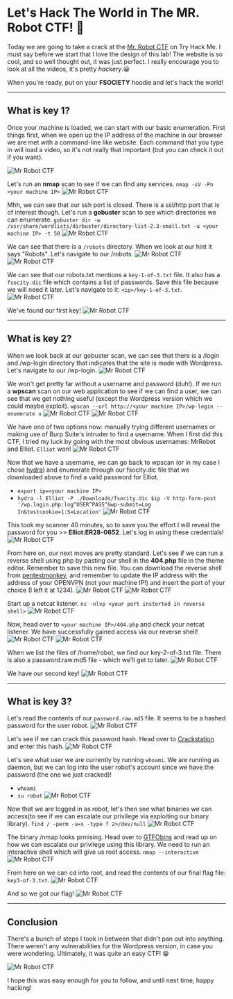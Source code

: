# Let's Hack The World in The MR. Robot CTF! 👾

Today we are going to take a crack at the [Mr. Robot CTF](https://tryhackme.com/room/mrrobot) on Try Hack Me. I must say before we start that I love the design of this lab! The website is so cool, and so well thought out, it was just perfect. I really encourage you to look at all the videos, it's pretty _hackery_.😀 

When you're ready, put on your **FSOCIETY** hoodie and let's hack the world!

---

## What is key 1?
Once your machine is loaded, we can start with our basic enumeration. First things first, when we open up the IP address of the machine in our browser we are met with a command-line like website. Each command that you type in will load a video, so it's not really that important (but you can check it out if you want). 

![Mr Robot CTF](https://dev-to-uploads.s3.amazonaws.com/uploads/articles/qqe7qiske76puqo3qi60.png)

Let's run an **nmap** scan to see if we can find any services.
`nmap -sV -Pn <your machine IP>`
![Mr Robot CTF](https://dev-to-uploads.s3.amazonaws.com/uploads/articles/e6wridgxi3i00sr6oxb8.png)

Mhh, we can see that our ssh port is closed. There is a ssl/http port that is of interest though. Let's run a **gobuster** scan to see which directories we can enumerate.
`gobuster dir -w /usr/share/wordlists/dirbuster/directory-list-2.3-small.txt -u <your machine IP> -t 50`
![Mr Robot CTF](https://dev-to-uploads.s3.amazonaws.com/uploads/articles/ufj2ag0431mo2x3g9jdm.png)

We can see that there is a `/robots` directory. When we look at our hint it says "Robots". Let's navigate to our <ip>/robots.
![Mr Robot CTF](https://dev-to-uploads.s3.amazonaws.com/uploads/articles/i3n2orlr43f4e8140zlm.png)
![Mr Robot CTF](https://dev-to-uploads.s3.amazonaws.com/uploads/articles/iryss282ik3ou982d3uh.png)
 
We can see that our robots.txt mentions a `key-1-of-3.txt` file. It also has a `fsocity.dic` file which contains a list of passwords. Save this file because we will need it later. Let's navigate to it: `<ip>/key-1-of-3.txt`.
![Mr Robot CTF](https://dev-to-uploads.s3.amazonaws.com/uploads/articles/xzej8a8ozrhqhr1fvtyq.png)
 

We've found our first key!
![Mr Robot CTF](https://dev-to-uploads.s3.amazonaws.com/uploads/articles/y0rernio1cw8x9df3y9s.png)
 
---

## What is key 2?
When we look back at our gobuster scan, we can see that there is a /login and /wp-login directory that indicates that the site is made with Wordpress. Let's navigate to our <ip>/wp-login.
![Mr Robot CTF](https://dev-to-uploads.s3.amazonaws.com/uploads/articles/tm0a1b9j5q5cfyolro3e.png)

We won't get pretty far without a username and password (duh!). If we run a **wpscan** scan on our web application to see if we can find a user, we can see that we get nothing useful (except the Wordpress version which we could maybe exploit). 
`wpscan --url http://<your machine IP>/wp-login --enumerate u`
![Mr Robot CTF](https://dev-to-uploads.s3.amazonaws.com/uploads/articles/5kkbalwqgu5zhinxzanh.png)
![Mr Robot CTF](https://dev-to-uploads.s3.amazonaws.com/uploads/articles/9b43n736qqsxappnzjt5.png)

We have one of two options now: manually trying different usernames or making use of Burp Suite's intruder to find a username. When I first did this CTF, I tried my luck by going with the most obvious usernames: MrRobot and Elliot. `Elliot` won! 
![Mr Robot CTF](https://dev-to-uploads.s3.amazonaws.com/uploads/articles/0axe79zkxp9gmlvjev8x.png)
 
Now that we have a username, we can go back to wpscan (or in my case I chose [hydra](https://github.com/frizb/Hydra-Cheatsheet)) and enumerate through our fsocity.dic file that we downloaded above to find a valid password for Elliot. 
- `export ip=<your machine IP>`
- `hydra -l Elliot -P ./Downloads/fsocity.dic $ip -V http-form-post '/wp.login.php:log^USER^PASS^&wp-submit=Log In&testcookie=1:S=Location'`
![Mr Robot CTF](https://dev-to-uploads.s3.amazonaws.com/uploads/articles/a1nhrglhkk2syytgt6v6.png)

This took my scanner 40 minutes, so to save you the effort I will reveal the password for you >> **Elliot:ER28-0652**. Let's log in using these credentials!
![Mr Robot CTF](https://dev-to-uploads.s3.amazonaws.com/uploads/articles/xm4toh79camkttos1nmp.png)
 
From here on, our next moves are pretty standard. Let's see if we can run a reverse shell using php by pasting our shell in the **404.php** file in the theme editor. Remember to save this new file. You can download the reverse shell from [pentestmonkey](https://github.com/pentestmonkey/php-reverse-shell), and remember to update the IP address with the address of your OPENVPN (not your machine IP!) and insert the port of your choice (I left it at 1234).
![Mr Robot CTF](https://dev-to-uploads.s3.amazonaws.com/uploads/articles/09v83c0xcks4jm47fgw9.png)
 ![Mr Robot CTF](https://dev-to-uploads.s3.amazonaws.com/uploads/articles/zb7jna3x1ml9h2orz393.png)
 
Start up a netcat listener.
`nc -nlvp <your port insterted in reverse shell>`
![Mr Robot CTF](https://dev-to-uploads.s3.amazonaws.com/uploads/articles/6zpbjhp2xhzp91kdbm6p.png)
 
Now, head over to `<your machine IP>/404.php` and check your netcat listener. We have successfully gained access via our reverse shell!
![Mr Robot CTF](https://dev-to-uploads.s3.amazonaws.com/uploads/articles/xz5a5momwtw80xjft99b.png)
![Mr Robot CTF](https://dev-to-uploads.s3.amazonaws.com/uploads/articles/vt04v8pe2k2638wc94tp.png)
 
When we list the files of /home/robot, we find our key-2-of-3.txt file. There is also a password.raw.md5 file - which we'll get to later.
![Mr Robot CTF](https://dev-to-uploads.s3.amazonaws.com/uploads/articles/8rc6ur8t2z51irqv76g6.png)

We have our second key! 
![Mr Robot CTF](https://dev-to-uploads.s3.amazonaws.com/uploads/articles/4z8wnllskhnwd91rr1z5.png)
   
---

## What is key 3?
Let's read the contents of our `password.raw.md5` file. It seems to be a hashed password for the user robot.
![Mr Robot CTF](https://dev-to-uploads.s3.amazonaws.com/uploads/articles/95bdqegg6lhogsnee54a.png)

Let's see if we can crack this password hash. Head over to [Crackstation](https://crackstation.net/) and enter this hash.
![Mr Robot CTF](https://dev-to-uploads.s3.amazonaws.com/uploads/articles/fi8x1a5kw41iv3cfwo81.png)
 
Let's see what user we are currently by running `whoami`. We are running as daemon, but we can log into the user robot's account since we have the password (the one we just cracked)!
- `whoami`
- `su robot`
![Mr Robot CTF](https://dev-to-uploads.s3.amazonaws.com/uploads/articles/d7u2dunv8jrk5zbpp20q.png)

Now that we are logged in as robot, let's then see what binaries we can access(to see if we can escalate our privilege via exploiting our binary library). 
`find / -perm -u=s -type f 2>/dev/null`
![Mr Robot CTF](https://dev-to-uploads.s3.amazonaws.com/uploads/articles/a6we58nmw4x3c3m2uozx.png)

The binary /nmap looks prmising. Head over to [GTFObins](https://gtfobins.github.io/gtfobins/nmap/) and read up on how we can escalate our privilege using this library. We need to run an interactive shell which will give us root access.
`nmap --interactive`
![Mr Robot CTF](https://dev-to-uploads.s3.amazonaws.com/uploads/articles/k31o8yixco0zi516s46l.png)

From here on we can cd into root, and read the contents of our final flag file: `key3-of-3.txt`.
![Mr Robot CTF](https://dev-to-uploads.s3.amazonaws.com/uploads/articles/p9o784u1z9arm5sambcg.png)
 
And so we got our flag!
![Mr Robot CTF](https://dev-to-uploads.s3.amazonaws.com/uploads/articles/aylqxwyamkakbkimxdr3.png)
 
---

## Conclusion
There's a bunch of steps I took in between that didn't pan out into anything. There weren't any vulnerabilities for the Wordpress version, in case you were wondering. Ultimately, it was quite an easy CTF! 😁

![Mr Robot CTF](https://media.giphy.com/media/ZKQpx4TYrxTtS/giphy.gif)

I hope this was easy enough for you to follow, and until next time, happy hacking!






